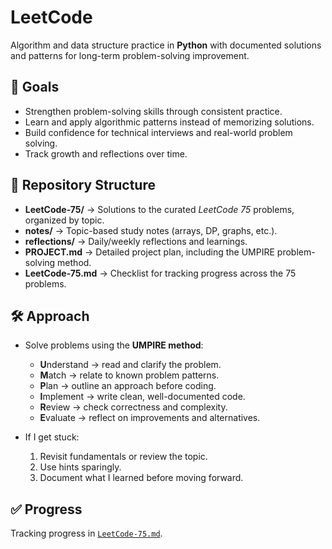 # LeetCode

Algorithm and data structure practice in **Python** with documented solutions and patterns for long-term problem-solving improvement.

## 🎯 Goals
- Strengthen problem-solving skills through consistent practice.
- Learn and apply algorithmic patterns instead of memorizing solutions.
- Build confidence for technical interviews and real-world problem solving.
- Track growth and reflections over time.

## 📂 Repository Structure
- **LeetCode-75/** → Solutions to the curated *LeetCode 75* problems, organized by topic.  
- **notes/** → Topic-based study notes (arrays, DP, graphs, etc.).  
- **reflections/** → Daily/weekly reflections and learnings.  
- **PROJECT.md** → Detailed project plan, including the UMPIRE problem-solving method.  
- **LeetCode-75.md** → Checklist for tracking progress across the 75 problems.  

## 🛠️ Approach
- Solve problems using the **UMPIRE method**:  
  - **U**nderstand → read and clarify the problem.  
  - **M**atch → relate to known problem patterns.  
  - **P**lan → outline an approach before coding.  
  - **I**mplement → write clean, well-documented code.  
  - **R**eview → check correctness and complexity.  
  - **E**valuate → reflect on improvements and alternatives.  

- If I get stuck:
  1. Revisit fundamentals or review the topic.  
  2. Use hints sparingly.  
  3. Document what I learned before moving forward.  

## ✅ Progress
Tracking progress in [`LeetCode-75.md`](./LeetCode-75.md).  

